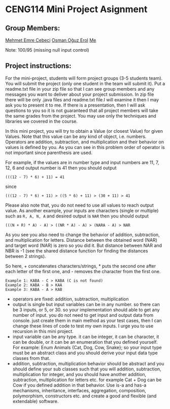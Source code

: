 # CENG114 Mini Project Asignment

## Group Members:

[Mehmet Emre Cebeci](https://github.com/mec1mec3)
[Osman Oğuz Erol](https://github.com/KendineCoder)
[Me](https://github.com/terrabladex)


Note: 100/95 (missing null input control)

## Project instructions:

For the mini-project, students will form project groups (3-5 students team). You will submit the project (only one
student in the team will submit it). Put a readme.txt file in your zip file so that I can see group members and any
messages you want to deliver about your project submission. In zip file there will be only .java files and readme.txt
file.I will examine it then I may ask you to present it to me. If there is a presentation, then I will ask questions to
you so it is not guaranteed that all project members will take the same grades from the project.
You may use only the techniques and libraries we covered in the course.

In this mini project, you will try to obtain a Value (or closest Value) for given Values. Note that this value can be
any kind of object, i.e. numbers. Operators are addition, subtraction, and multiplication and their behavior on
values is defined by you. As you can see in this problem order of operator is not important since parenthesis are
used.

For example, if the values are in number type and input numbers are 11, 7, 12, 6 and output number is 41 then you
should output
```
(((12 - 7) * 6) + 11) = 41
```
since
```
(((12 - 7) * 6) + 11) > ((5 * 6) + 11) > (30 + 11) > 41
```
Please also note that, you do not need to use all values to reach output value.
As another example, your inputs are characters (single or multiple) such as `R, A, N, A` and desired output is `NAR`
then you should output
```
(((N + R) * A) - A) > ((NR * A) - A) > (NARA - A) > NAR
```
As you see you also need to change the behavior of addition, subtraction, and multiplication for letters. Distance
between the obtained word (NAR) and target word (NAR) is zero so you did it. But distance between NAR and NBR
is -1 (see the shared distance function for finding the distances between 2 strings).

So here, + concatenates characters/strings, * puts the second one after each letter of the first one, and - removes
the character from the first one.
```
Example 1: KABA - C > KABA (C is not found)
Example 2: KABA - B > KAA
Example 3: KABA - A > KAB
```
- operators are fixed: addition, subtraction, multiplication
- output is single but input variables can be in any number. so there can be 3 inputs, or 5, or 30. so your
implementation should able to get any number of input. you do not need to get input and output data from console.
just create them in main method as your test cases, then I can change these lines of code to test my own inputs. I
urge you to use recursion in this mini project.
- input variable can be any type. it can be integer, it can be character, it can be double, or it can be an enumeration
that you defined yourself. For example: Enum Animals {Cat, Dog, Cow, Snake};
so your input type must be an abstract class and you should derive your input data type classes from that.
- addition, subtraction, multiplication behavior should be abstract and you should define your sub classes such that
you will addition, subtraction, multiplication for integer, and you should have another addition, subtraction,
multiplication for letters etc. for example Cat + Dog can be Cow if you defined addition in that behavior.
Use is-a and has-a mechanisms, inheritance, interfaces, aggregation, composition, polymorphism, constructors
etc. and create a good and flexible (and extendable) software.
